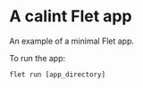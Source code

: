 # A calint Flet app

An example of a minimal Flet app.

To run the app:

```
flet run [app_directory]
```